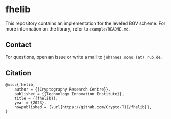 # fhelib

This repository contains an implementation for the leveled BGV scheme.
For more information on the library, refer to `example/README.md`.


## Contact
For questions, open an issue or write a mail to `johannes.mono (at) rub.de`.


## Citation
```
@misc{fhelib,
    author = {{Cryptography Research Centre}},
    publisher = {{Technology Innovation Institute}},
    title = {{fhelib}},
    year = {2023},
    howpublished = {\url{https://github.com/Crypto-TII/fhelib}},
}
```
